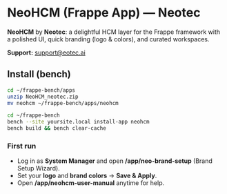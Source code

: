 # NeoHCM (Frappe App) — Neotec

**NeoHCM** by **Neotec**: a delightful HCM layer for the Frappe framework with
a polished UI, quick branding (logo & colors), and curated workspaces.

**Support:** support@eotec.ai

## Install (bench)
```bash
cd ~/frappe-bench/apps
unzip NeoHCM_neotec.zip
mv neohcm ~/frappe-bench/apps/neohcm

cd ~/frappe-bench
bench --site yoursite.local install-app neohcm
bench build && bench clear-cache
```

### First run
- Log in as **System Manager** and open **/app/neo-brand-setup** (Brand Setup Wizard).
- Set your **logo** and **brand colors** → **Save & Apply**.
- Open **/app/neohcm-user-manual** anytime for help.
